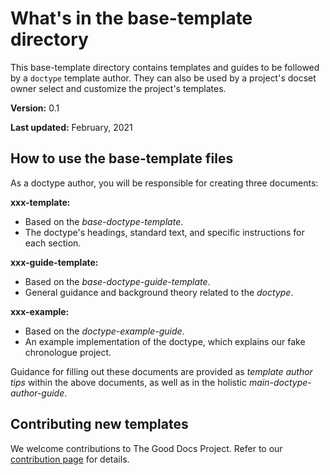 # What's in the base-template directory

This base-template directory contains templates and guides to be followed by a `doctype` template author. They can also be used by a project's docset owner select and customize the project's templates.

**Version:** 0.1

**Last updated:** February, 2021

## How to use the base-template files 
As a doctype author, you will be responsible for creating three documents:

**xxx-template:**
* Based on the _base-doctype-template_.
* The doctype's headings, standard text, and specific instructions for each section.

**xxx-guide-template:**
* Based on the _base-doctype-guide-template_.
* General guidance and background theory related to the _doctype_.

**xxx-example:**
* Based on the _doctype-example-guide_.
* An example implementation of the doctype, which explains our fake chronologue project.

Guidance for filling out these documents are provided as _template author tips_ within the above documents, as well as in the holistic _main-doctype-author-guide_.

## Contributing new templates

We welcome contributions to The Good Docs Project. Refer to our [contribution page](https://thegooddocsproject.dev/contribute.html) for details.
